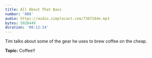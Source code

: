 ```yaml
---
title: All About That Bass
number: '008'
audio: https://audio.simplecast.com/736f184e.mp3
bytes: 5928449
duration: '00:12:14'
---
```

Tim talks about some of the gear he uses to brew coffee on the cheap.

**Topic:** Coffee!!
